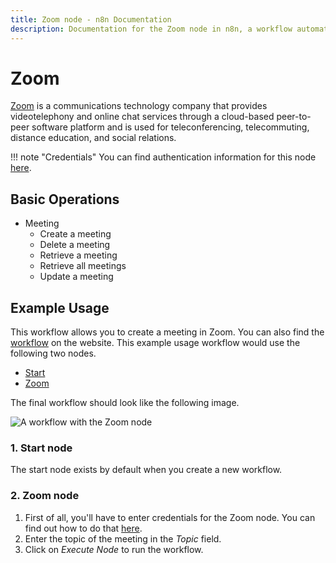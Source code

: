 ```yaml
---
title: Zoom node - n8n Documentation
description: Documentation for the Zoom node in n8n, a workflow automation platform. Includes details of operations and configuration, and links to examples and credentials information.
---
```


# Zoom

[Zoom](https://zoom.us/) is a communications technology company that provides videotelephony and online chat services through a cloud-based peer-to-peer software platform and is used for teleconferencing, telecommuting, distance education, and social relations.

!!! note "Credentials"
    You can find authentication information for this node [here](/integrations/builtin/credentials/zoom/).


## Basic Operations

* Meeting
    * Create a meeting
    * Delete a meeting
    * Retrieve a meeting
    * Retrieve all meetings
    * Update a meeting

## Example Usage

This workflow allows you to create a meeting in Zoom. You can also find the [workflow](https://n8n.io/workflows/453) on the website. This example usage workflow would use the following two nodes.
- [Start](/integrations/builtin/core-nodes/n8n-nodes-base.start/)
- [Zoom]()

The final workflow should look like the following image.

![A workflow with the Zoom node](/_images/integrations/builtin/app-nodes/zoom/workflow.png)

### 1. Start node

The start node exists by default when you create a new workflow.

### 2. Zoom node

1. First of all, you'll have to enter credentials for the Zoom node. You can find out how to do that [here](/integrations/builtin/credentials/zoom/).
2. Enter the topic of the meeting in the *Topic* field.
3. Click on *Execute Node* to run the workflow.

